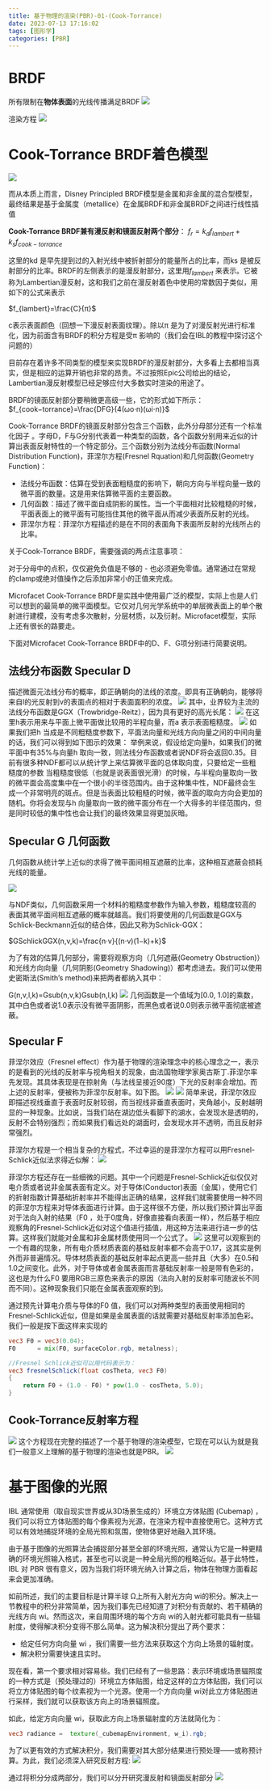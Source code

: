 ```yaml
---
title: 基于物理的渲染(PBR)-01-(Cook-Torrance)
date: 2023-07-13 17:16:02
tags: [图形学]
categories: [PBR]
---
```

# BRDF
所有限制在**物体表面**的光线传播满足BRDF
![](https://strainbow.oss-cn-hangzhou.aliyuncs.com/20230713185518.png)

渲染方程
![](https://strainbow.oss-cn-hangzhou.aliyuncs.com/20230713190151.png)
# Cook-Torrance BRDF着色模型

![](https://strainbow.oss-cn-hangzhou.aliyuncs.com/20230713173950.png)


而从本质上而言，Disney Principled BRDF模型是金属和非金属的混合型模型，最终结果是基于金属度（metallice）在金属BRDF和非金属BRDF之间进行线性插值


**Cook-Torrance BRDF兼有漫反射和镜面反射两个部分**：
$f_{r}=k_{d}f_{lambert}+k_{s}f_{cook−torrance}$

这里的kd
是早先提到过的入射光线中被折射部分的能量所占的比率，而ks
是被反射部分的比率。BRDF的左侧表示的是漫反射部分，这里用$f_{lambert}$
来表示。它被称为Lambertian漫反射，这和我们之前在漫反射着色中使用的常数因子类似，用如下的公式来表示

$f_{lambert}=\frac{C}{π}$

c表示表面颜色（回想一下漫反射表面纹理）。除以π
是为了对漫反射光进行标准化，因为前面含有BRDF的积分方程是受π
影响的（我们会在IBL的教程中探讨这个问题的）

目前存在着许多不同类型的模型来实现BRDF的漫反射部分，大多看上去都相当真实，但是相应的运算开销也非常的昂贵。不过按照Epic公司给出的结论，Lambertian漫反射模型已经足够应付大多数实时渲染的用途了。

BRDF的镜面反射部分要稍微更高级一些，它的形式如下所示：
$f_{cook−torrance}=\frac{DFG}{4(ωo⋅n)(ωi⋅n)}$

Cook-Torrance BRDF的镜面反射部分包含三个函数，此外分母部分还有一个标准化因子 。字母D，F与G分别代表着一种类型的函数，各个函数分别用来近似的计算出表面反射特性的一个特定部分。三个函数分别为法线分布函数(Normal Distribution Function)，菲涅尔方程(Fresnel Rquation)和几何函数(Geometry Function)：

- 法线分布函数：估算在受到表面粗糙度的影响下，朝向方向与半程向量一致的微平面的数量。这是用来估算微平面的主要函数。
- 几何函数：描述了微平面自成阴影的属性。当一个平面相对比较粗糙的时候，平面表面上的微平面有可能挡住其他的微平面从而减少表面所反射的光线。
- 菲涅尔方程：菲涅尔方程描述的是在不同的表面角下表面所反射的光线所占的比率。

关于Cook-Torrance BRDF，需要强调的两点注意事项：

对于分母中的点积，仅仅避免负值是不够的 - 也必须避免零值。通常通过在常规的clamp或绝对值操作之后添加非常小的正值来完成。

Microfacet Cook-Torrance BRDF是实践中使用最广泛的模型，实际上也是人们可以想到的最简单的微平面模型。它仅对几何光学系统中的单层微表面上的单个散射进行建模，没有考虑多次散射，分层材质，以及衍射。Microfacet模型，实际上还有很长的路要走。

下面对Microfacet Cook-Torrance BRDF中的D、F、G项分别进行简要说明。

## 法线分布函数 Specular D
描述微面元法线分布的概率，即正确朝向的法线的浓度。即具有正确朝向，能够将来自l的光反射到v的表面点的相对于表面面积的浓度。
![](https://strainbow.oss-cn-hangzhou.aliyuncs.com/20230713194824.png)
其中，业界较为主流的法线分布函数是GGX（Trowbridge-Reitz），因为具有更好的高光长尾：
![](https://strainbow.oss-cn-hangzhou.aliyuncs.com/20230713195302.png)
在这里h表示用来与平面上微平面做比较用的半程向量，而a
表示表面粗糙度。
![](https://strainbow.oss-cn-hangzhou.aliyuncs.com/20230713195341.png)
如果我们把h
当成是不同粗糙度参数下，平面法向量和光线方向向量之间的中间向量的话，我们可以得到如下图示的效果：
举例来说，假设给定向量h，如果我们的微平面中有35%与向量h
取向一致，则法线分布函数或者说NDF将会返回0.35。目前有很多种NDF都可以从统计学上来估算微平面的总体取向度，只要给定一些粗糙度的参数
当粗糙度很低（也就是说表面很光滑）的时候，与半程向量取向一致的微平面会高度集中在一个很小的半径范围内。由于这种集中性，NDF最终会生成一个非常明亮的斑点。但是当表面比较粗糙的时候，微平面的取向方向会更加的随机。你将会发现与h
向量取向一致的微平面分布在一个大得多的半径范围内，但是同时较低的集中性也会让我们的最终效果显得更加灰暗。

## Specular G 几何函数
几何函数从统计学上近似的求得了微平面间相互遮蔽的比率，这种相互遮蔽会损耗光线的能量。

![](https://strainbow.oss-cn-hangzhou.aliyuncs.com/20230713195704.png)

与NDF类似，几何函数采用一个材料的粗糙度参数作为输入参数，粗糙度较高的表面其微平面间相互遮蔽的概率就越高。我们将要使用的几何函数是GGX与Schlick-Beckmann近似的结合体，因此又称为Schlick-GGX：

$GSchlickGGX(n,v,k)=\frac{n⋅v}{(n⋅v)(1−k)+k}$

为了有效的估算几何部分，需要将观察方向（几何遮蔽(Geometry Obstruction)）和光线方向向量（几何阴影(Geometry Shadowing)）都考虑进去。我们可以使用史密斯法(Smith’s method)来把两者都纳入其中：

G(n,v,l,k)=Gsub(n,v,k)Gsub(n,l,k)
![](https://strainbow.oss-cn-hangzhou.aliyuncs.com/20230713200955.png)
几何函数是一个值域为[0.0, 1.0]的乘数，其中白色或者说1.0表示没有微平面阴影，而黑色或者说0.0则表示微平面彻底被遮蔽。

## Specular F
菲涅尔效应（Fresnel effect）作为基于物理的渲染理念中的核心理念之一，表示的是看到的光线的反射率与视角相关的现象，由法国物理学家奥古斯丁.菲涅尔率先发现。其具体表现是在掠射角（与法线呈接近90度）下光的反射率会增加。而上述的反射率，便被称为菲涅尔反射率。如下图。
![](https://strainbow.oss-cn-hangzhou.aliyuncs.com/20230713201151.png)
![](https://strainbow.oss-cn-hangzhou.aliyuncs.com/20230713201203.png)
简单来说，菲涅尔效应即描述视线垂直于表面时反射较弱，而当视线非垂直表面时，夹角越小，反射越明显的一种现象。比如说，当我们站在湖边低头看脚下的湖水，会发现水是透明的，反射不会特别强烈；而如果我们看远处的湖面时，会发现水并不透明，而且反射非常强烈。

菲涅尔方程是一个相当复杂的方程式，不过幸运的是菲涅尔方程可以用Fresnel-Schlick近似法求得近似解：
![](https://strainbow.oss-cn-hangzhou.aliyuncs.com/20230713201421.png)

菲涅尔方程还存在一些细微的问题。其中一个问题是Fresnel-Schlick近似仅仅对电介质或者说非金属表面有定义。对于导体(Conductor)表面（金属），使用它们的折射指数计算基础折射率并不能得出正确的结果，这样我们就需要使用一种不同的菲涅尔方程来对导体表面进行计算。由于这样很不方便，所以我们预计算出平面对于法向入射的结果（F0
，处于0度角，好像直接看向表面一样），然后基于相应观察角的Fresnel-Schlick近似对这个值进行插值，用这种方法来进行进一步的估算。这样我们就能对金属和非金属材质使用同一个公式了。
![](https://strainbow.oss-cn-hangzhou.aliyuncs.com/20230713201759.png)
这里可以观察到的一个有趣的现象，所有电介质材质表面的基础反射率都不会高于0.17，这其实是例外而非普遍情况。导体材质表面的基础反射率起点更高一些并且（大多）在0.5和1.0之间变化。此外，对于导体或者金属表面而言基础反射率一般是带有色彩的，这也是为什么F0
要用RGB三原色来表示的原因（法向入射的反射率可随波长不同而不同）。这种现象我们只能在金属表面观察的到。

通过预先计算电介质与导体的F0
值，我们可以对两种类型的表面使用相同的Fresnel-Schlick近似，但是如果是金属表面的话就需要对基础反射率添加色彩。我们一般是按下面这样来实现的
```glsl
vec3 F0 = vec3(0.04);
F0      = mix(F0, surfaceColor.rgb, metalness);
```

```glsl
//Fresnel Schlick近似可以用代码表示为：
vec3 fresnelSchlick(float cosTheta, vec3 F0)
{
    return F0 + (1.0 - F0) * pow(1.0 - cosTheta, 5.0);
}
```

## Cook-Torrance反射率方程
![](https://strainbow.oss-cn-hangzhou.aliyuncs.com/20230713202303.png)
这个方程现在完整的描述了一个基于物理的渲染模型，它现在可以认为就是我们一般意义上理解的基于物理的渲染也就是PBR。
![](https://strainbow.oss-cn-hangzhou.aliyuncs.com/20230713225047.png)

# 基于图像的光照
IBL 通常使用（取自现实世界或从3D场景生成的）环境立方体贴图 (Cubemap) ，我们可以将立方体贴图的每个像素视为光源，在渲染方程中直接使用它。这种方式可以有效地捕捉环境的全局光照和氛围，使物体更好地融入其环境。

由于基于图像的光照算法会捕捉部分甚至全部的环境光照，通常认为它是一种更精确的环境光照输入格式，甚至也可以说是一种全局光照的粗略近似。基于此特性，IBL 对 PBR 很有意义，因为当我们将环境光纳入计算之后，物体在物理方面看起来会更加准确。


如前所述，我们的主要目标是计算半球 Ω上所有入射光方向 wi的积分。解决上一节教程中的积分非常简单，因为我们事先已经知道了对积分有贡献的、若干精确的光线方向 wi。然而这次，来自周围环境的每个方向 wi的入射光都可能具有一些辐射度，使得解决积分变得不那么简单。这为解决积分提出了两个要求：

- 给定任何方向向量 wi ，我们需要一些方法来获取这个方向上场景的辐射度。
- 解决积分需要快速且实时。

现在看，第一个要求相对容易些。我们已经有了一些思路：表示环境或场景辐照度的一种方式是（预处理过的）环境立方体贴图，给定这样的立方体贴图，我们可以将立方体贴图的每个纹素视为一个光源。使用一个方向向量 wi对此立方体贴图进行采样，我们就可以获取该方向上的场景辐照度。

如此，给定方向向量 wi，获取此方向上场景辐射度的方法就简化为：
```glsl
vec3 radiance =  texture(_cubemapEnvironment, w_i).rgb;
```
为了以更有效的方式解决积分，我们需要对其大部分结果进行预处理——或称预计算。为此，我们必须深入研究反射方程:
![](https://strainbow.oss-cn-hangzhou.aliyuncs.com/20230713202303.png)

通过将积分分成两部分，我们可以分开研究漫反射和镜面反射部分
![](https://strainbow.oss-cn-hangzhou.aliyuncs.com/20230713230134.png)